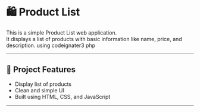 # 🛍️ Product List

This is a simple Product List web application.  
It displays a list of products with basic information like name, price, and description.
using codeignater3 php

---

## 📂 Project Features

- Display list of products
- Clean and simple UI
- Built using HTML, CSS, and JavaScript

---

